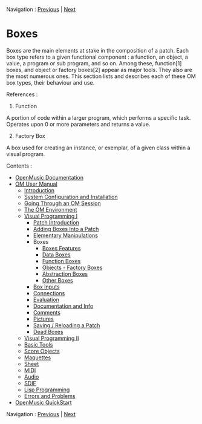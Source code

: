Navigation : [Previous](ElementaryManips "page
précédente\(Elementary Manipulations\)") | [Next](GraphicFeatures "Next\(Boxes Features\)")

# Boxes

Boxes are the main elements at stake in the composition of a patch. Each box
type refers to a given functional component : a function, an object, a value,
a program or sub program, and so on. Among these, function[1] boxes, and
object or factory boxes[2] appear as major tools. They also are the most
numerous ones. This section lists and describes each of these OM box types,
their behaviour and use.

References :

  1. Function

A  portion of code within a larger program, which performs a specific task.
Operates upon 0 or more parameters and returns a value.

  2. Factory Box

A box used for creating an instance, or exemplar, of a given class within a
visual program.

Contents :

  * [OpenMusic Documentation](OM-Documentation)
  * [OM User Manual](OM-User-Manual)
    * [Introduction](00-Contents)
    * [System Configuration and Installation](Installation)
    * [Going Through an OM Session](Goingthrough)
    * [The OM Environment](Environment)
    * [Visual Programming I](BasicVisualProgramming)
      * [Patch Introduction](ProgrammingIntro)
      * [Adding Boxes Into a Patch](AddingBoxes)
      * [Elementary Manipulations](ElementaryManips)
      * Boxes
        * [Boxes Features](GraphicFeatures)
        * [Data Boxes](DataBox)
        * [Function Boxes](FunctionBoxes)
        * [Objects - Factory Boxes](FactoryBoxes)
        * [Abstraction Boxes](AbsBoxesIntro)
        * [Other Boxes](OtherBoxes)
      * [Box Inputs](BoxInputs)
      * [Connections](Connections)
      * [Evaluation](Evaluation)
      * [Documentation and Info](DocAndInfo)
      * [Comments](Comments)
      * [Pictures](Pictures)
      * [Saving / Reloading a Patch](SavingPatch)
      * [Dead Boxes](DeadBox)
    * [Visual Programming II](AdvancedVisualProgramming)
    * [Basic Tools](BasicObjects)
    * [Score Objects](ScoreObjects)
    * [Maquettes](Maquettes)
    * [Sheet](Sheet)
    * [MIDI](MIDI)
    * [Audio](Audio)
    * [SDIF](SDIF)
    * [Lisp Programming](Lisp)
    * [Errors and Problems](errors)
  * [OpenMusic QuickStart](QuickStart-Chapters)

Navigation : [Previous](ElementaryManips "page
précédente\(Elementary Manipulations\)") | [Next](GraphicFeatures "Next\(Boxes Features\)")


